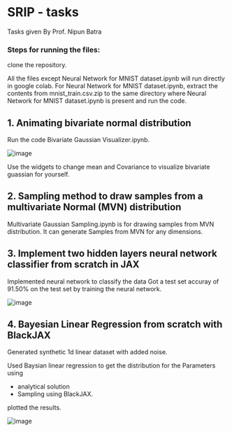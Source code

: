 # SRIP - tasks

Tasks given By Prof. Nipun Batra

### Steps for running the files:
clone the repository.

All the files except Neural Network for MNIST dataset.ipynb will run directly in google colab.
For Neural Network for MNIST dataset.ipynb, extract the contents from mnist_train.csv.zip to the same directory where Neural Network for MNIST dataset.ipynb is present and run the code.


## 1. Animating bivariate normal distribution
Run the code Bivariate Gaussian Visualizer.ipynb.

![image](https://user-images.githubusercontent.com/79975787/162632502-f2836e71-9f03-4307-8c05-8af4bab25030.png)

Use the widgets to change mean and Covariance to visualize bivariate guassian for yourself.

## 2. Sampling method to draw samples from a multivariate Normal (MVN) distribution
Multivariate Gaussian Sampling.ipynb is for drawing samples from MVN distribution. It can generate Samples from MVN for any dimensions.

## 3. Implement two hidden layers neural network classifier from scratch in JAX
Implemented neural network to classify the data 
Got a test set accuray of 91.50% on the test set by training the neural network. 

![image](https://user-images.githubusercontent.com/79975787/162632036-514d6289-1b0e-4760-a2be-e283ae1e9fa9.png)

## 4. Bayesian Linear Regression from scratch with BlackJAX
Generated synthetic 1d linear dataset with added noise.

Used Baysian linear regression to get the distribution for the Parameters using

<ul>
  <li>analytical solution</li>
  <li>Sampling using BlackJAX.</li>
</ul>

plotted the results.

![image](https://user-images.githubusercontent.com/79975787/162631914-4d2cba8b-25fe-41d2-b86b-9b577c39b61b.png)





